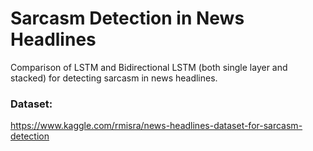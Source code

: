 # Sarcasm Detection in News Headlines
Comparison of LSTM and Bidirectional LSTM (both single layer and stacked) for detecting sarcasm in news headlines. <br>
### Dataset:
https://www.kaggle.com/rmisra/news-headlines-dataset-for-sarcasm-detection
